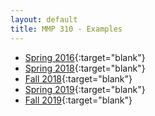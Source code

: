 ```yaml
---
layout: default
title: MMP 310 - Examples
---
```

- [Spring 2016](16s/){:target="blank"}
- [Spring 2018](18s/){:target="blank"}
- [Fall 2018](18f/){:target="blank"}
- [Spring 2019](19s/){:target="blank"}
- [Fall 2019](https://owenbmcc.github.io/mmp310/){:target="blank"}